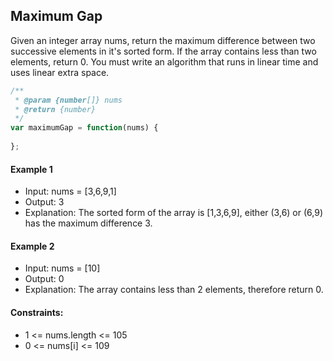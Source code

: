## Maximum Gap
Given an integer array nums, return the maximum difference between two successive elements in it's sorted form.
If the array contains less than two elements, return 0.
You must write an algorithm that runs in linear time and uses linear extra space.

```javascript
/**
 * @param {number[]} nums
 * @return {number}
 */
var maximumGap = function(nums) {
    
};
```

#### Example 1
- Input: nums = [3,6,9,1]
- Output: 3
- Explanation: The sorted form of the array is [1,3,6,9], either (3,6) or (6,9) has the maximum difference 3.
    
#### Example 2
- Input: nums = [10]
- Output: 0
- Explanation: The array contains less than 2 elements, therefore return 0.

#### Constraints:
- 1 <= nums.length <= 105
- 0 <= nums[i] <= 109
